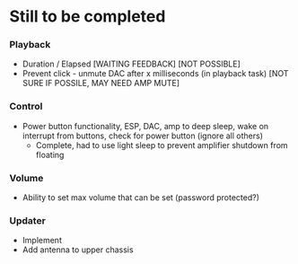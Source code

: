 # Still to be completed

### Playback
* Duration / Elapsed [WAITING FEEDBACK] [NOT POSSIBLE]
* Prevent click - unmute DAC after x milliseconds (in playback task) [NOT SURE IF POSSILE, MAY NEED AMP MUTE]

### Control
* Power button functionality, ESP, DAC, amp to deep sleep, wake on interrupt from buttons, check for power button (ignore all others)
    * Complete, had to use light sleep to prevent amplifier shutdown from floating

### Volume
* Ability to set max volume that can be set (password protected?)

### Updater
* Implement
* Add antenna to upper chassis
